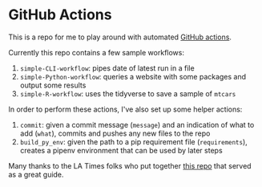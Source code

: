 # GitHub Actions

This is a repo for me to play around with automated [GitHub actions](https://docs.github.com/en/actions/learn-github-actions/introduction-to-github-actions).

Currently this repo contains a few sample workflows:

1. `simple-CLI-workflow`: pipes date of latest run in a file
2. `simple-Python-workflow`: queries a website with some packages and output some results
3. `simple-R-workflow`: uses the tidyverse to save a sample of `mtcars`

In order to perform these actions, I've also set up some helper actions:

1. `commit`: given a commit message (`message`) and an indication of what to add (`what`), commits and pushes any new files to the repo
2. `build_py_env`: given the path to a pip requirement file (`requirements`), creates a pipenv environment that can be used by later steps

Many thanks to the LA Times folks who put together [this repo](https://github.com/datadesk/california-coronavirus-scrapers) that served as a great guide.